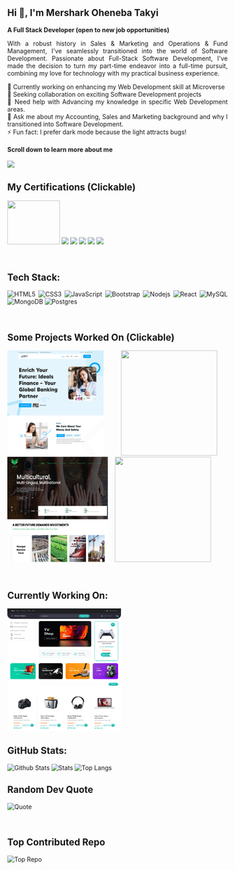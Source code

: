 ## Hi 👋, I'm Mershark Oheneba Takyi

**A Full Stack Developer (open to new job opportunities)**

<div style="text-align:justify">

With a robust history in Sales & Marketing and Operations & Fund Management, I've seamlessly transitioned into the world of Software Development. Passionate about Full-Stack Software Development, I've made the decision to turn my part-time endeavor into a full-time pursuit, combining my love for technology with my practical business experience.

🔭 Currently working on enhancing my Web Development skill at Microverse<br>
👯 Seeking collaboration on exciting Software Development projects<br>
🤝 Need help with Advancing my knowledge in specific Web Development areas.<br>
💬 Ask me about my Accounting, Sales and Marketing background and why I transitioned into Software Development.<br>
⚡ Fun fact: I prefer dark mode because the light attracts bugs!<br>
<br>
**Scroll down to learn more about me**
<br>
<br>
![](https://komarev.com/ghpvc/?username=Mershark&color=blue)
<br>

## My Certifications (Clickable)
[<img src="https://api.accredible.com/v1/frontend/credential_website_embed_image/certificate/91465175" width="120" height="100">](https://www.credential.net/eab54a49-8065-4d30-bb26-cf843ad44d04)
[<img src="https://api.accredible.com/v1/frontend/credential_website_embed_image/badge/76794324" width="100">](https://www.credential.net/eac6424a-e547-4bbe-bd67-213a0ac137a6)
[<img src="https://api.accredible.com/v1/frontend/credential_website_embed_image/badge/79285927" width="100">](https://www.credential.net/da271185-bd3a-487f-bd94-78cc1fae425b)
[<img src="https://api.accredible.com/v1/frontend/credential_website_embed_image/badge/82220711" width="100">](https://www.credential.net/634ceb9c-9a60-4161-8056-8457251dd8bf)
[<img src="https://api.accredible.com/v1/frontend/credential_website_embed_image/badge/85580833" width="100">](https://www.credential.net/29070358-d5b0-4b07-9981-12675ffbbe70)
[<img src="https://api.accredible.com/v1/frontend/credential_website_embed_image/badge/88559279" width="100">](https://www.credential.net/72402e43-a354-4e5a-8247-2c81041ffb59)

<br>

## Tech Stack:

![HTML5](https://img.shields.io/badge/-HTML5-E34F26?style=flat&logo=html5&logoColor=white)
![CSS3](https://img.shields.io/badge/-CSS3-1572B6?style=flat&logo=css3) 
![JavaScript](https://img.shields.io/badge/-JavaScript-black?style=flat&logo=javascript)
![Bootstrap](https://img.shields.io/badge/-Bootstrap-563D7C?style=flat&logo=bootstrap)
![Nodejs](https://img.shields.io/badge/-Nodejs-black?style=flat&logo=Node.js)
![React](https://img.shields.io/badge/-React-black?style=flat&logo=react)
![MySQL](https://img.shields.io/badge/-MySQL-black?style=flat&logo=mysql)
![MongoDB](https://img.shields.io/badge/-MongoDB-black?style=flat&logo=mongodb)
![Postgres](https://img.shields.io/badge/-postgres-333333?style=flat&logo=postgresql)

<br>

## Some Projects Worked On  (Clickable)
[<img src="./Ideals-Finance.png" width="220" height="240">](https://idealsfinance.com/)&nbsp;&nbsp;&nbsp;
[<img src="./H-A-LOGISTICS-LLC-%E2%80%93-All-Your-Valuables-Are-Safe-With-Us.png" width="220" height="240">](https://handalogisticsllc.com/)&nbsp;&nbsp;&nbsp;
[<img src="./yebfricogroup.png" width="230" height="240">](https://yebfrico.com/)&nbsp;&nbsp;&nbsp;
[<img src="./Taylor-Co-Legal-Associates-–-Protecting-your-rights-serving-justice-.png" width="220" height="240">](https://taylorlegallaw.com/)&nbsp;&nbsp;&nbsp;

<br>

## Currently Working On:
<img src="./Ecommerce.png" width="260" height="280">&nbsp;&nbsp;&nbsp;
<br>

## GitHub Stats:

![Github Stats](https://github-readme-stats-git-masterrstaa-rickstaa.vercel.app/api?username=mershark&count_private=true&show_icons=true&include_all_commits=true&theme=buefy&hide_border=true)
![Stats](https://github-readme-streak-stats.herokuapp.com/?user=mershark&theme=default&hide_border=true)
![Top Langs](https://github-readme-stats-git-masterrstaa-rickstaa.vercel.app/api/top-langs?username=mershark&hide=TeX&layout=compact&theme=buefy&hide_border=true)<br/>


## Random Dev Quote

![Quote](https://quotes-github-readme.vercel.app/api?type=horizontal&theme=light&hide_border=true)

<br>

## Top Contributed Repo

![Top Repo](https://github-contributor-stats.vercel.app/api?username=mershark&limit=5&theme=flat&combine_all_yearly_contributions=true)
